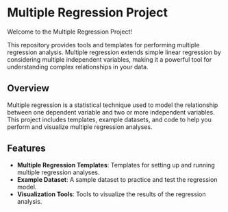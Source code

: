 # Multiple Regression Project

Welcome to the Multiple Regression Project!

This repository provides tools and templates for performing multiple regression analysis. Multiple regression extends simple linear regression by considering multiple independent variables, making it a powerful tool for understanding complex relationships in your data.

## Overview

Multiple regression is a statistical technique used to model the relationship between one dependent variable and two or more independent variables. This project includes templates, example datasets, and code to help you perform and visualize multiple regression analyses.

## Features

- **Multiple Regression Templates**: Templates for setting up and running multiple regression analyses.
- **Example Dataset**: A sample dataset to practice and test the regression model.
- **Visualization Tools**: Tools to visualize the results of the regression analysis.
